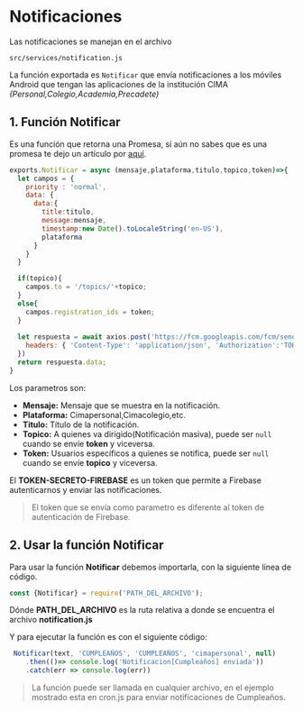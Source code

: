 # Notificaciones
Las notificaciones se manejan en el archivo 
```
src/services/notification.js
```
La función exportada es ```Notificar``` que envía notificaciones a los móviles Android que tengan las aplicaciones de la institución CIMA *(Personal,Colegio,Academia,Precadete)*

## 1. Función Notificar
Es una función que retorna una Promesa, sí aún no sabes que es una promesa te dejo un artículo por [aquí](https://medium.com/@jmz12/callbacks-promesas-y-async-await-que-alguien-me-explique-514137cb57e2).

```js
exports.Notificar = async (mensaje,plataforma,titulo,topico,token)=>{
  let campos = {
    priority : 'normal',
    data: {
      data:{
        title:titulo,
        message:mensaje,
        timestamp:new Date().toLocaleString('en-US'),
        plataforma
      }
    }
  }

  if(topico){
    campos.to = '/topics/'+topico;
  }
  else{
    campos.registration_ids = token;    
  }
  
  let respuesta = await axios.post('https://fcm.googleapis.com/fcm/send',campos,{
    headers: { 'Content-Type': 'application/json', 'Authorization':'TOKEN-SECRETO-FIREBASE'}
  })
  return respuesta.data;
}

```


 Los parametros son:

* **Mensaje:** Mensaje que se muestra en la notificación.
* **Plataforma:** Cimapersonal,Cimacolegio,etc.
* **Titulo:** Título de la notificación.
* **Topico:** A quienes va dirigido(Notificación masiva), puede ser ```null``` cuando se envíe **token** y viceversa.
* **Token:** Usuarios específicos a quienes se notifica, puede ser ```null``` cuando se envíe **topico** y viceversa.

El **TOKEN-SECRETO-FIREBASE** es un token que permite a Firebase autenticarnos y enviar las notificaciones.

> El token que se envía como parametro es diferente al token de autenticación de Firebase.

## 2. Usar la función Notificar
Para usar la función **Notificar** debemos importarla, con la siguiente línea de código.

```js
const {Notificar} = require('PATH_DEL_ARCHIVO');
```

Dónde **PATH_DEL_ARCHIVO** es la ruta relativa a donde se encuentra el archivo **notification.js**

Y para ejecutar la función es con el siguiente código:

```js
 Notificar(text, 'CUMPLEAÑOS', 'CUMPLEAÑOS', 'cimapersonal', null)
    .then(()=> console.log('Notificacion[Cumpleaños] enviada'))    
    .catch(err => console.log(err))
```

> La función puede ser llamada en cualquier archivo, en el ejemplo mostrado esta en cron.js para enviar notificaciones de Cumpleaños.